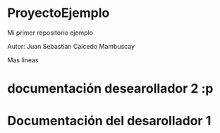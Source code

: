# ProyectoEjemplo
Mi primer repositorio ejemplo


Autor: Juan Sebastian Caicedo Mambuscay

Mas lineas


# documentación desearollador 2 :p
# Documentación del desarollador 1
